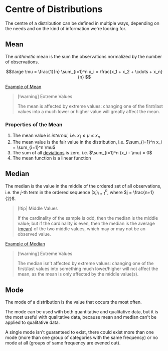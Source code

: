 # Centre of Distributions

The centre of a distribution can be defined in multiple ways, depending on the needs and on the kind of information we're looking for.

## Mean

The *arithmetic* mean is the sum the observations normalized by the number of observations.

$$\large
	\mu = \frac{1}{n} \sum_{i=1}^n x_i
	= \frac{x_1 + x_2 + \cdots + x_n}{n}
$$

[Example of Mean ](?TK)

> [!warning] Extreme Values
> 
> The mean is affected by extreme values: changing one of the first/last values into a much lower or higher value will greatly affect the mean.


### Properties of the Mean

1. The mean value is *internal*, i.e. $x_1 \le \mu \le x_n$
2. The mean value is the fair value in the distribution, i.e. $\sum_{i=1}^n x_i = \sum_{i=1}^n \mu$
3. The sum of all [deviations](?TK) is zero, i.e. $\sum_{i=1}^n (x_i - \mu) = 0$
4. The mean function is a linear function

## Median

The median is the value in the middle of the ordered set of all observations, i.e. the $j$-th term in the ordered sequence $(x_i)_{i=1}^n$, where $j = \frac{n+1}{2}$.

> [!tip] Middle Values
> 
> If the cardinality of the sample is odd, then the median is the middle value; but if the cardinality is even, then the median is the average ([mean](#Mean)) of the two middle values, which may or may not be an observed value.

[Example of Median](?TK)

> [!warning] Extreme Values
> 
> The median isn't affected by extreme values: changing one of the first/last values into something much lower/higher will not affect the mean, as the mean is only affected by the middle value(s).

## Mode

The mode of a distribution is the value that occurs the most often.

The mode can be used with both quantitative and qualitative data, but it is the most useful with qualitative data, because mean and median can't be applied to qualitative data.

A single mode isn't guaranteed to exist, there could exist more than one mode (more than one group of categories with the same frequency) or no mode at all (groups of same frequency are evened out).
